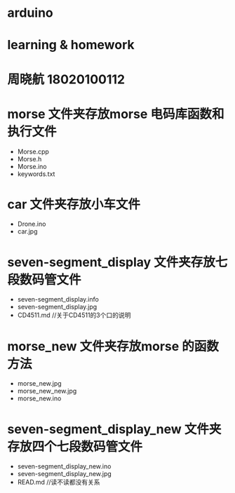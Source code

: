 # arduino
# learning & homework
# 周晓航 18020100112

# morse 文件夹存放morse 电码库函数和执行文件
- Morse.cpp
- Morse.h
- Morse.ino
- keywords.txt

# car 文件夹存放小车文件
- Drone.ino
- car.jpg

# seven-segment_display 文件夹存放七段数码管文件
- seven-segment_display.info
- seven-segment_display.jpg
- CD4511.md  //关于CD4511的3个口的说明

# morse_new 文件夹存放morse 的函数方法
- morse_new.jpg
- morse_new_new.jpg
- morse_new.ino

# seven-segment_display_new 文件夹存放四个七段数码管文件
- seven-segment_display_new.ino
- seven-segment_display_new.jpg
- READ.md  //读不读都没有关系
